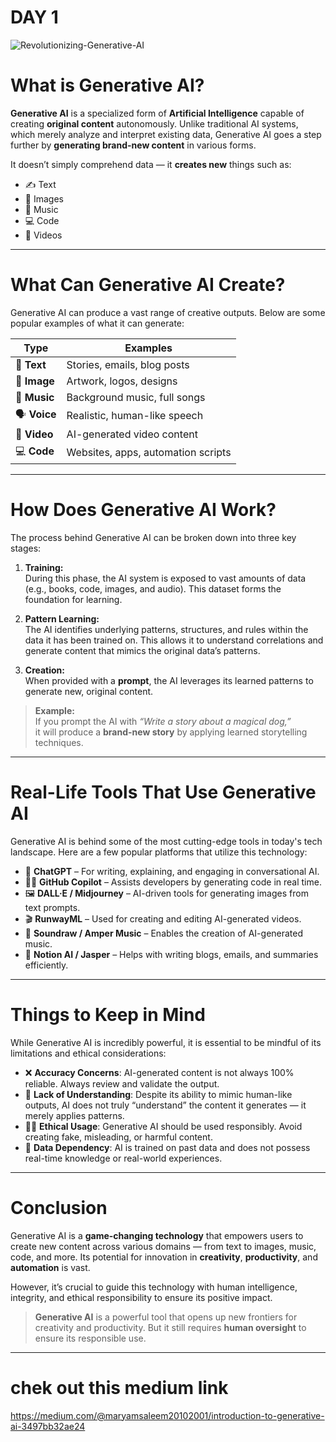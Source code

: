 # DAY 1
![Revolutionizing-Generative-AI](https://github.com/user-attachments/assets/c5166bb7-9587-4a3d-ac42-889ca938b5bb)


#  What is Generative AI?

**Generative AI** is a specialized form of **Artificial Intelligence** capable of creating **original content** autonomously. Unlike traditional AI systems, which merely analyze and interpret existing data, Generative AI goes a step further by **generating brand-new content** in various forms.

It doesn’t simply comprehend data — it **creates new** things such as:
- ✍️ Text
- 🎨 Images
- 🎵 Music
- 💻 Code
- 🎥 Videos

---









#  What Can Generative AI Create?

Generative AI can produce a vast range of creative outputs. Below are some popular examples of what it can generate:

| Type         | Examples                              |
|--------------|----------------------------------------|
| 📝 **Text**    | Stories, emails, blog posts            |
| 🎨 **Image**   | Artwork, logos, designs                |
| 🎵 **Music**   | Background music, full songs           |
| 🗣️ **Voice**   | Realistic, human-like speech           |
| 🎥 **Video**   | AI-generated video content             |
| 💻 **Code**    | Websites, apps, automation scripts     |

---











#  How Does Generative AI Work?

The process behind Generative AI can be broken down into three key stages:

1.  **Training:**  
   During this phase, the AI system is exposed to vast amounts of data (e.g., books, code, images, and audio). This dataset forms the foundation for learning.

2.  **Pattern Learning:**  
   The AI identifies underlying patterns, structures, and rules within the data it has been trained on. This allows it to understand correlations and generate content that mimics the original data’s patterns.

3.  **Creation:**  
   When provided with a **prompt**, the AI leverages its learned patterns to generate new, original content.

>  **Example:**  
> If you prompt the AI with _“Write a story about a magical dog,”_  
> it will produce a **brand-new story** by applying learned storytelling techniques.

---












#  Real-Life Tools That Use Generative AI

Generative AI is behind some of the most cutting-edge tools in today's tech landscape. Here are a few popular platforms that utilize this technology:

- 🤖 **ChatGPT** – For writing, explaining, and engaging in conversational AI.
- 👨‍💻 **GitHub Copilot** – Assists developers by generating code in real time.
- 🖼️ **DALL·E / Midjourney** – AI-driven tools for generating images from text prompts.
- 🎬 **RunwayML** – Used for creating and editing AI-generated videos.
- 🎵 **Soundraw / Amper Music** – Enables the creation of AI-generated music.
- 📄 **Notion AI / Jasper** – Helps with writing blogs, emails, and summaries efficiently.

---

#  Things to Keep in Mind

While Generative AI is incredibly powerful, it is essential to be mindful of its limitations and ethical considerations:

- ❌ **Accuracy Concerns**: AI-generated content is not always 100% reliable. Always review and validate the output.
- 🧠 **Lack of Understanding**: Despite its ability to mimic human-like outputs, AI does not truly “understand” the content it generates — it merely applies patterns.
- 🕵️‍♀️ **Ethical Usage**: Generative AI should be used responsibly. Avoid creating fake, misleading, or harmful content.
- 📜 **Data Dependency**: AI is trained on past data and does not possess real-time knowledge or real-world experiences.

---

#  Conclusion

Generative AI is a **game-changing technology** that empowers users to create new content across various domains — from text to images, music, code, and more. Its potential for innovation in **creativity**, **productivity**, and **automation** is vast. 

However, it’s crucial to guide this technology with human intelligence, integrity, and ethical responsibility to ensure its positive impact.

> **Generative AI** is a powerful tool that opens up new frontiers for creativity and productivity. But it still requires **human oversight** to ensure its responsible use.

---


# chek out this medium link

https://medium.com/@maryamsaleem20102001/introduction-to-generative-ai-3497bb32ae24
